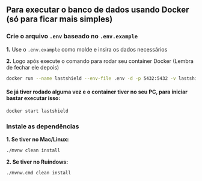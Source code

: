 ## Para executar o banco de dados usando Docker (só para ficar mais simples)

### Crie o arquivo `.env` baseado no `.env.example`

**1.** Use o `.env.example` como molde e insira os dados necessários

**2.** Logo após execute o comando para rodar seu container Docker (Lembra de fechar ele depois)

```bash
docker run --name lastshield --env-file .env -d -p 5432:5432 -v lastshielddata:/var/lib/postgresql/data postgres:latest
```

#### Se já tiver rodado alguma vez e o container tiver no seu PC, para iniciar bastar executar isso:

```bash
docker start lastshield
```

### Instale as dependências

**1. Se tiver no Mac/Linux:**

```bash
./mvnw clean install
```

**2. Se tiver no Ruindows:**
```shell
./mvnw.cmd clean install
```